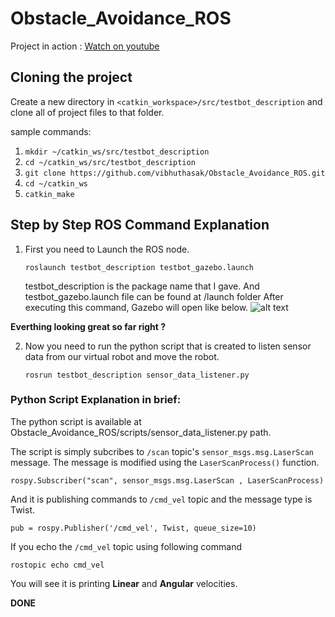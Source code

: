 # Obstacle_Avoidance_ROS
Project in action : [Watch on youtube](https://www.youtube.com/watch?v=wcXuUG4BWAU&t=9s)



## Cloning the project
   
   Create a new directory in ```<catkin_workspace>/src/testbot_description``` and clone all of project files to that folder. 
   
   sample commands:
   
   1. ```mkdir ~/catkin_ws/src/testbot_description```
   2. ```cd ~/catkin_ws/src/testbot_description```
   3. ```git clone https://github.com/vibhuthasak/Obstacle_Avoidance_ROS.git```
   4. ```cd ~/catkin_ws```
   5. ```catkin_make```

## Step by Step ROS Command Explanation

1. First you need to Launch the ROS node.

   ```roslaunch testbot_description testbot_gazebo.launch```

   testbot_description is the package name that I gave. And testbot_gazebo.launch file can be found at /launch folder
   After executing this command, Gazebo will open like below.
   ![alt text](https://github.com/vibhuthasak/Obstacle_Avoidance_ROS/blob/master/1.png)

**Everthing looking great so far right ?** 

2. Now you need to run the python script that is created to listen sensor data from our virtual robot and move the robot.
   
   ```rosrun testbot_description sensor_data_listener.py```
   

### Python Script Explanation in brief:
   
   The python script is available at Obstacle_Avoidance_ROS/scripts/sensor_data_listener.py path.
   
   The script is simply subcribes to ```/scan``` topic's ```sensor_msgs.msg.LaserScan``` message. The message is modified using    the ```LaserScanProcess()``` function.
   
   ```rospy.Subscriber("scan", sensor_msgs.msg.LaserScan , LaserScanProcess)```
   
   
   And it is publishing commands to ```/cmd_vel``` topic and the message type is Twist.
   
   ```pub = rospy.Publisher('/cmd_vel', Twist, queue_size=10)```
   
   If you echo the ```/cmd_vel``` topic using following command
   
   ```rostopic echo cmd_vel```
   
   You will see it is printing __Linear__ and __Angular__ velocities.
   
**DONE**
